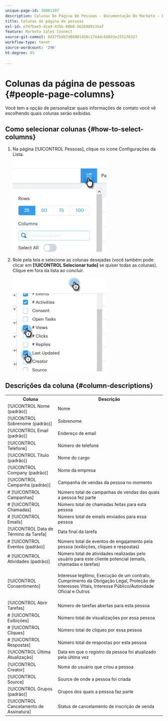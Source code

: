 ```yaml
---
unique-page-id: 30081307
description: Colunas De Página De Pessoas - Documentação Do Marketo - Documentação Do Produto
title: Colunas da página de pessoas
exl-id: e7d7bae5-dca9-435b-80b8-262b969135af
feature: Marketo Sales Connect
source-git-commit: 0d37fbdb7d08901458c1744dc68893e155176327
workflow-type: tm+mt
source-wordcount: '296'
ht-degree: 4%

---
```


# Colunas da página de pessoas {#people-page-columns}

Você tem a opção de personalizar quais informações de contato você vê escolhendo quais colunas serão exibidas.

## Como selecionar colunas {#how-to-select-columns}

1. Na página [!UICONTROL Pessoas], clique no ícone Configurações da Lista.

   ![](assets/one-5.png)

1. Role pela tela e selecione as colunas desejadas (você também pode clicar em **[!UICONTROL Selecionar tudo]** se quiser todas as colunas). Clique em fora da lista ao concluir.

   ![](assets/two-4.png)

## Descrições da coluna {#column-descriptions}

<table> 
 <colgroup> 
  <col> 
  <col> 
 </colgroup> 
 <tbody> 
  <tr> 
   <th>Coluna</th> 
   <th>Descrição</th> 
  </tr> 
  <tr> 
   <td>[!UICONTROL Nome (padrão)]</td> 
   <td>Nome</td> 
  </tr> 
  <tr> 
   <td>[!UICONTROL Sobrenome (padrão)]</td> 
   <td>Sobrenome</td> 
  </tr> 
  <tr> 
   <td colspan="1">[!UICONTROL Email (padrão)]</td> 
   <td colspan="1">Endereço de email</td> 
  </tr> 
  <tr> 
   <td colspan="1">[!UICONTROL Telefone]</td> 
   <td colspan="1">Número de telefone</td> 
  </tr> 
  <tr> 
   <td colspan="1">[!UICONTROL Título (padrão)]</td> 
   <td colspan="1">Nome do cargo</td> 
  </tr> 
  <tr> 
   <td>[!UICONTROL Company (padrão)]</td> 
   <td>Nome da empresa</td> 
  </tr> 
  <tr> 
   <td>[!UICONTROL Campanha (padrão)]</td> 
   <td>Campanha de vendas da pessoa no momento</td> 
  </tr> 
  <tr> 
   <td># [!UICONTROL Campanhas]</td> 
   <td>Número total de campanhas de vendas das quais a pessoa fez parte</td> 
  </tr> 
  <tr> 
   <td># [!UICONTROL Chamadas]</td> 
   <td>Número total de chamadas feitas para esta pessoa</td> 
  </tr> 
  <tr> 
   <td># [!UICONTROL Emails]</td> 
   <td>Número total de emails enviados para essa pessoa</td> 
  </tr> 
  <tr> 
   <td>[!UICONTROL Data de Término da Tarefa]</td> 
   <td>Data final da tarefa</td> 
  </tr> 
  <tr> 
   <td># [!UICONTROL Eventos (padrão)]</td> 
   <td>Número total de eventos de engajamento pela pessoa (exibições, cliques e respostas)</td> 
  </tr> 
  <tr> 
   <td># [!UICONTROL Atividades (padrão)]</td> 
   <td>Número total de atividades realizadas pelo usuário para este cliente potencial (emails, chamadas e tarefas)</td> 
  </tr> 
  <tr> 
   <td>[!UICONTROL Consentimento]</td> 
   <td><p>Interesse legítimo, Execução de um contrato, Cumprimento da Obrigação Legal, Proteção de Interesses Vitais, Interesse Público/Autoridade Oficial e Outros</p></td> 
  </tr> 
  <tr> 
   <td>[!UICONTROL Abrir Tarefas]</td> 
   <td>Número de tarefas abertas para esta pessoa</td> 
  </tr> 
  <tr> 
   <td># [!UICONTROL Exibições]</td> 
   <td>Número total de visualizações por essa pessoa</td> 
  </tr> 
  <tr> 
   <td># [!UICONTROL Cliques]</td> 
   <td>Número total de cliques por essa pessoa</td> 
  </tr> 
  <tr> 
   <td># [!UICONTROL Respostas]</td> 
   <td>Número total de respostas por esta pessoa</td> 
  </tr> 
  <tr> 
   <td>[!UICONTROL Última Atualização]</td> 
   <td>Data em que o registro da pessoa foi atualizado pela última vez</td> 
  </tr> 
  <tr> 
   <td>[!UICONTROL Creator]</td> 
   <td>Nome do usuário que criou a pessoa</td> 
  </tr> 
  <tr> 
   <td>[!UICONTROL Source]</td> 
   <td>Source de onde a pessoa foi criada</td> 
  </tr> 
  <tr> 
   <td>[!UICONTROL Grupos (padrão)]</td> 
   <td>Grupos dos quais a pessoa faz parte</td> 
  </tr> 
  <tr> 
   <td colspan="1">[!UICONTROL Cancelamento de Assinatura]</td> 
   <td colspan="1">Status de cancelamento de inscrição de venda</td> 
  </tr> 
 </tbody> 
</table>
